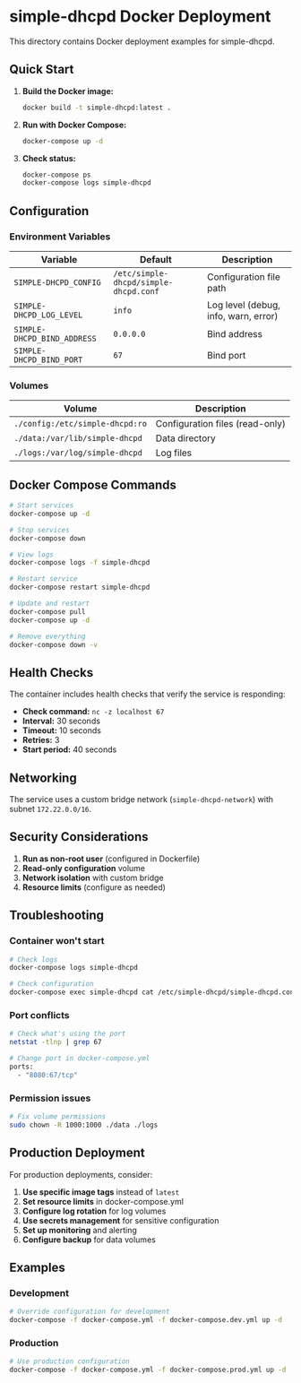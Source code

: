 # simple-dhcpd Docker Deployment

This directory contains Docker deployment examples for simple-dhcpd.

## Quick Start

1. **Build the Docker image:**
   ```bash
   docker build -t simple-dhcpd:latest .
   ```

2. **Run with Docker Compose:**
   ```bash
   docker-compose up -d
   ```

3. **Check status:**
   ```bash
   docker-compose ps
   docker-compose logs simple-dhcpd
   ```

## Configuration

### Environment Variables

| Variable | Default | Description |
|----------|---------|-------------|
| `SIMPLE-DHCPD_CONFIG` | `/etc/simple-dhcpd/simple-dhcpd.conf` | Configuration file path |
| `SIMPLE-DHCPD_LOG_LEVEL` | `info` | Log level (debug, info, warn, error) |
| `SIMPLE-DHCPD_BIND_ADDRESS` | `0.0.0.0` | Bind address |
| `SIMPLE-DHCPD_BIND_PORT` | `67` | Bind port |

### Volumes

| Volume | Description |
|--------|-------------|
| `./config:/etc/simple-dhcpd:ro` | Configuration files (read-only) |
| `./data:/var/lib/simple-dhcpd` | Data directory |
| `./logs:/var/log/simple-dhcpd` | Log files |

## Docker Compose Commands

```bash
# Start services
docker-compose up -d

# Stop services
docker-compose down

# View logs
docker-compose logs -f simple-dhcpd

# Restart service
docker-compose restart simple-dhcpd

# Update and restart
docker-compose pull
docker-compose up -d

# Remove everything
docker-compose down -v
```

## Health Checks

The container includes health checks that verify the service is responding:

- **Check command:** `nc -z localhost 67`
- **Interval:** 30 seconds
- **Timeout:** 10 seconds
- **Retries:** 3
- **Start period:** 40 seconds

## Networking

The service uses a custom bridge network (`simple-dhcpd-network`) with subnet `172.22.0.0/16`.

## Security Considerations

1. **Run as non-root user** (configured in Dockerfile)
2. **Read-only configuration** volume
3. **Network isolation** with custom bridge
4. **Resource limits** (configure as needed)

## Troubleshooting

### Container won't start
```bash
# Check logs
docker-compose logs simple-dhcpd

# Check configuration
docker-compose exec simple-dhcpd cat /etc/simple-dhcpd/simple-dhcpd.conf
```

### Port conflicts
```bash
# Check what's using the port
netstat -tlnp | grep 67

# Change port in docker-compose.yml
ports:
  - "8080:67/tcp"
```

### Permission issues
```bash
# Fix volume permissions
sudo chown -R 1000:1000 ./data ./logs
```

## Production Deployment

For production deployments, consider:

1. **Use specific image tags** instead of `latest`
2. **Set resource limits** in docker-compose.yml
3. **Configure log rotation** for log volumes
4. **Use secrets management** for sensitive configuration
5. **Set up monitoring** and alerting
6. **Configure backup** for data volumes

## Examples

### Development
```bash
# Override configuration for development
docker-compose -f docker-compose.yml -f docker-compose.dev.yml up -d
```

### Production
```bash
# Use production configuration
docker-compose -f docker-compose.yml -f docker-compose.prod.yml up -d
```
